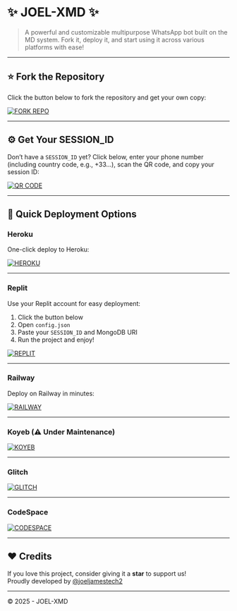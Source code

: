 # ✨ JOEL-XMD ✨

> A powerful and customizable multipurpose WhatsApp bot built on the MD system. Fork it, deploy it, and start using it across various platforms with ease!

---

## ⭐ Fork the Repository

Click the button below to fork the repository and get your own copy:

[![FORK REPO](https://img.shields.io/badge/FORK%20REPO-h?color=navy&style=for-the-badge&logo=visualstudiocode)](https://github.com/joeljamestech2/JOEL-XMD/fork)

---

## ⚙️ Get Your SESSION_ID

Don’t have a `SESSION_ID` yet? Click below, enter your phone number (including country code, e.g., +33...), scan the QR code, and copy your session ID:

[![QR CODE](https://img.shields.io/badge/QR%20CODE-h?color=navy&style=for-the-badge&logo=visualstudiocode)](https://joel-xmd-mega-amaxmai-e14d9465a1cd.herokuapp.com/qr)

---

## 🚀 Quick Deployment Options

### Heroku

One-click deploy to Heroku:

[![HEROKU](https://img.shields.io/badge/HEROKU-h?color=navy&style=for-the-badge&logo=visualstudiocode)](https://deployments-web-joel-xmd-bot.vercel.app/)

---

### Replit

Use your Replit account for easy deployment:

1. Click the button below  
2. Open `config.json`  
3. Paste your `SESSION_ID` and MongoDB URI  
4. Run the project and enjoy!

[![REPLIT](https://img.shields.io/badge/REPLIT-h?color=navy&style=for-the-badge&logo=visualstudiocode)](https://deployments-web-joel-xmd-bot.vercel.app/)

---

### Railway

Deploy on Railway in minutes:

[![RAILWAY](https://img.shields.io/badge/RAILWAY-h?color=navy&style=for-the-badge&logo=visualstudiocode)](https://deployments-web-joel-xmd-bot.vercel.app/)

---

### Koyeb (⚠️ Under Maintenance)

[![KOYEB](https://img.shields.io/badge/KOYEB-h?color=navy&style=for-the-badge&logo=visualstudiocode)](https://deployments-web-joel-xmd-bot.vercel.app/)

---

### Glitch

[![GLITCH](https://img.shields.io/badge/GLITCH-h?color=navy&style=for-the-badge&logo=visualstudiocode)](https://deployments-web-joel-xmd-bot.vercel.app/)

---

### CodeSpace

[![CODESPACE](https://img.shields.io/badge/CODESPACE-h?color=navy&style=for-the-badge&logo=visualstudiocode)](https://deployments-web-joel-xmd-bot.vercel.app/)

---

## ❤️ Credits

If you love this project, consider giving it a **star** to support us!  
Proudly developed by [@joeljamestech2](https://github.com/joeljamestech2)

---

©️ 2025 - JOEL-XMD
